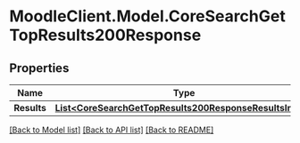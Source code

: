 # MoodleClient.Model.CoreSearchGetTopResults200Response

## Properties

Name | Type | Description | Notes
------------ | ------------- | ------------- | -------------
**Results** | [**List&lt;CoreSearchGetTopResults200ResponseResultsInner&gt;**](CoreSearchGetTopResults200ResponseResultsInner.md) |  | 

[[Back to Model list]](../README.md#documentation-for-models) [[Back to API list]](../README.md#documentation-for-api-endpoints) [[Back to README]](../README.md)

